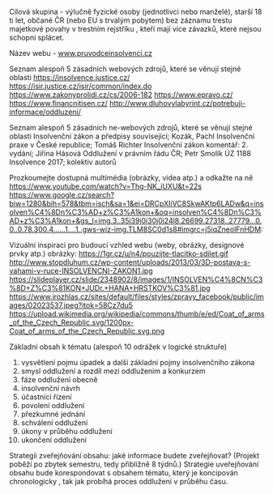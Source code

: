 Cílová skupina - výlučně fyzické osoby (jednotlivci nebo manželé), starší 18 ti let, občané ČR (nebo EU s trvalým pobytem) bez záznamu trestu majetkové povahy v trestním rejstříku , kteří mají více závazků, které nejsou schopni splácet. 

Název webu - www.pruvodceinsolvenci.cz

Seznam alespoň 5 zásadních webových zdrojů, které se věnují stejné oblasti
https://insolvence.justice.cz/
https://isir.justice.cz/isir/common/index.do
https://www.zakonyprolidi.cz/cs/2006-182
https://www.epravo.cz/
https://www.financnitisen.cz/
http://www.dluhovylabyrint.cz/potrebuji-informace/oddluzeni/

Seznam alespoň 5 zásadních ne-webových zdrojů, které se věnují stejné oblasti
Insolvenční zákon a předpisy související; Kozák, Pachl
Insolvenční praxe v České republice; Tomáš Richter
Insolvenční zákon komentář: 2. vydání; Jiřina Hásová
Oddlužení v právním řádu ČR; Petr Smolík
ÚZ 1188 Insolvence 2017; kolektiv autorů


Prozkoumejte dostupná multimédia (obrázky, videa atp.) a odkažte na ně
https://www.youtube.com/watch?v=Thg-NK_iUXU&t=22s
https://www.google.cz/search?biw=1280&bih=578&tbm=isch&sa=1&ei=DRCpXIiVC8SkwAKtp6LADw&q=insolven%C4%8Dn%C3%AD+z%C3%A1kon+&oq=insolven%C4%8Dn%C3%AD+z%C3%A1kon+&gs_l=img.3..35i39j0i30j0i24l8.26699.27318..27779...0.0..0.78.300.4......1....1..gws-wiz-img.TLM8SC0d1s8#imgrc=j5iqZneolFnHDM:

Vizuální inspiraci pro budoucí vzhled webu (weby, obrázky, designové prvky atp.)
obrázky: https://1gr.cz/u/n4/pouzijte-tlacitko-sdilet.gif
http://www.stopdluhum.cz/wp-content/uploads/2013/03/3D-postava-s-vahami-v-ruce-INSOLVENCNI-ZAKON1.jpg
https://slideplayer.cz/slide/2348902/8/images/1/INSOLVEN%C4%8CN%C3%8D+Z%C3%81KON+JUDr.+HANA+HRSTKOV%C3%81.jpg
https://www.irozhlas.cz/sites/default/files/styles/zpravy_facebook/public/images/02023537.jpeg?itok=58Cz7du5
https://upload.wikimedia.org/wikipedia/commons/thumb/e/ed/Coat_of_arms_of_the_Czech_Republic.svg/1200px-Coat_of_arms_of_the_Czech_Republic.svg.png


Základní obsah k tématu (alespoň 10 odrážek v logické struktuře)
1. vysvětlení pojmu úpadek a další základní pojmy insolvenčního zákona
2. smysl oddlužení a rozdíl mezi oddlužením a konkurzem
3. fáze oddlužení obecně
4. insolvenční návrh
5. účastnící řízení
6. povolení oddlužení
7. přezkumné jednání
8. schválení oddlužení
9. úkony v průběhu oddlužení
10. ukončení oddlužení


Strategii zveřejňování obsahu: jaké informace budete zveřejňovat? (Projekt poběží po zbytek semestru, tedy přibližně 8 týdnů.)
Strategie uveřejňování obsahu bude korespondovat s obsahem tématu, který je koncipován chronologicky , tak jak probíhá proces oddlužení v průběhu času. 
